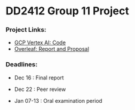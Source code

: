 # DD2412 Group 11 Project

### Project Links:
- [GCP Vertex AI: Code](https://console.cloud.google.com/vertex-ai/workbench/instances?project=dladvgroup11)
- [Overleaf: Report and Proposal](https://www.overleaf.com/8348522569zxtsgdgjyjhj#0e6ece)
### Deadlines:

- Dec 16 : Final report

- Dec 22 : Peer review

- Jan 07-13 : Oral examination period 
